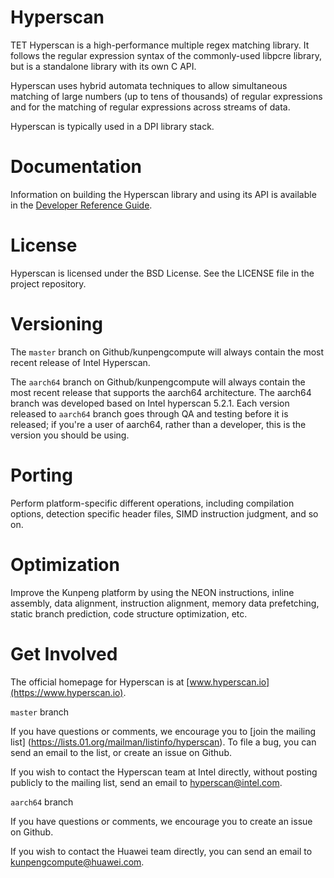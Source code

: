 # Hyperscan
TET
Hyperscan is a high-performance multiple regex matching library. It follows the
regular expression syntax of the commonly-used libpcre library, but is a
standalone library with its own C API.

Hyperscan uses hybrid automata techniques to allow simultaneous matching of
large numbers (up to tens of thousands) of regular expressions and for the
matching of regular expressions across streams of data.

Hyperscan is typically used in a DPI library stack.

# Documentation

Information on building the Hyperscan library and using its API is available in
the [Developer Reference Guide](http://intel.github.io/hyperscan/dev-reference/).

# License

Hyperscan is licensed under the BSD License. See the LICENSE file in the
project repository.

# Versioning

The `master` branch on Github/kunpengcompute will always contain the most recent 
release of Intel Hyperscan. 

The `aarch64` branch on Github/kunpengcompute will always contain the most recent 
release that supports the aarch64 architecture. The aarch64 branch was developed
based on Intel hyperscan 5.2.1. Each version released to `aarch64` branch goes through
QA and testing before it is released; if you're a user of aarch64, rather than a developer,
this is the version you should be using.

# Porting
Perform platform-specific different operations, including compilation options, 
detection specific header files, SIMD instruction judgment, and so on.

# Optimization
Improve the Kunpeng platform by using the NEON instructions, inline assembly, 
data alignment, instruction alignment, memory data prefetching, static branch 
prediction, code structure optimization, etc.

# Get Involved

The official homepage for Hyperscan is at [www.hyperscan.io](https://www.hyperscan.io).

`master` branch

If you have questions or comments, we encourage you to [join the mailing list]
(https://lists.01.org/mailman/listinfo/hyperscan). To file a bug, you can send an email 
to the list, or create an issue on Github.

If you wish to contact the Hyperscan team at Intel directly, without posting
publicly to the mailing list, send an email to
[hyperscan@intel.com](mailto:hyperscan@intel.com).

`aarch64` branch

If you have questions or comments, we encourage you to create an issue on Github.

If you wish to contact the Huawei team directly, you can send an email to 
kunpengcompute@huawei.com.
